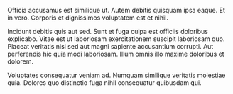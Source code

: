 Officia accusamus est similique ut. Autem debitis quisquam ipsa eaque. Et in vero. Corporis et dignissimos voluptatem est et nihil.
 Incidunt debitis quis aut sed. Sunt et fuga culpa est officiis doloribus explicabo. Vitae est ut laboriosam exercitationem suscipit laboriosam quo. Placeat veritatis nisi sed aut magni sapiente accusantium corrupti. Aut perferendis hic quia modi laboriosam. Illum omnis illo maxime doloribus et dolorem.
 Voluptates consequatur veniam ad. Numquam similique veritatis molestiae quia. Dolores quo distinctio fuga nihil consequatur quibusdam qui.